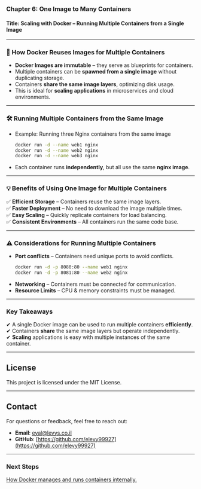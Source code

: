 ### **Chapter 6: One Image to Many Containers**  
#### **Title: Scaling with Docker – Running Multiple Containers from a Single Image**  
---

### **🔹 How Docker Reuses Images for Multiple Containers**  
- **Docker Images are immutable** – they serve as blueprints for containers.  
- Multiple containers can be **spawned from a single image** without duplicating storage.  
- Containers **share the same image layers**, optimizing disk usage.  
- This is ideal for **scaling applications** in microservices and cloud environments.  

---
### **🛠 Running Multiple Containers from the Same Image**  
- Example: Running three Nginx containers from the same image  
  ```sh
  docker run -d --name web1 nginx
  docker run -d --name web2 nginx
  docker run -d --name web3 nginx
  ```
- Each container runs **independently**, but all use the same **nginx image**.  

---
### **💡 Benefits of Using One Image for Multiple Containers**  
✅ **Efficient Storage** – Containers reuse the same image layers.  
✅ **Faster Deployment** – No need to download the image multiple times.  
✅ **Easy Scaling** – Quickly replicate containers for load balancing.  
✅ **Consistent Environments** – All containers run the same code base.  

---
### **⚠ Considerations for Running Multiple Containers**  
- **Port conflicts** – Containers need unique ports to avoid conflicts.  
  ```sh
  docker run -d -p 8080:80 --name web1 nginx
  docker run -d -p 8081:80 --name web2 nginx
  ```
- **Networking** – Containers must be connected for communication.  
- **Resource Limits** – CPU & memory constraints must be managed.  

---
### **Key Takeaways**  
✔ A single Docker image can be used to run multiple containers **efficiently**.  
✔ Containers **share** the same image layers but operate independently.  
✔ **Scaling** applications is easy with multiple instances of the same container.  

---
## License
This project is licensed under the MIT License.

---
## **Contact**
For questions or feedback, feel free to reach out:
- **Email**: eyal@levys.co.il
- **GitHub**: [https://github.com/elevy99927](https://github.com/elevy99927)

---
### **Next Steps**
<A href="./Chapter-07.md">How Docker manages and runs containers internally.</A>
